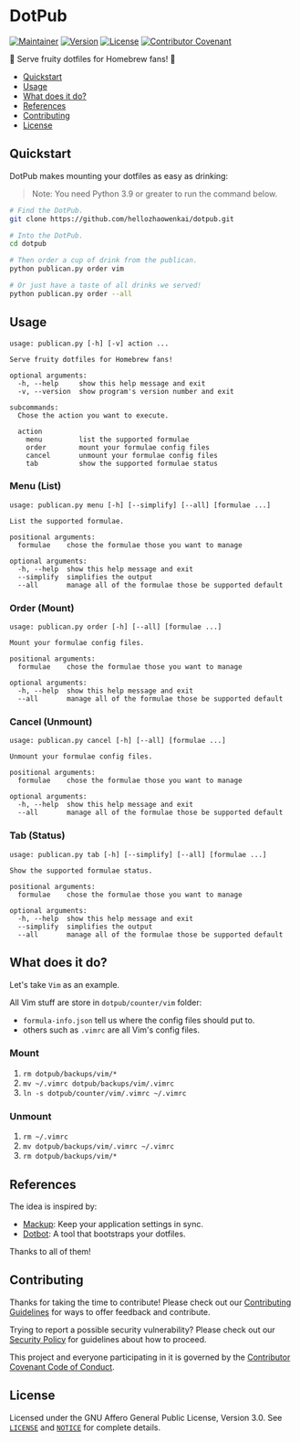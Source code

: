 # DotPub

[![Maintainer](https://img.shields.io/badge/Maintainer-KevInZhao-42b983.svg)](https://github.com/hellozhaowenkai/)
[![Version](https://img.shields.io/github/v/tag/hellozhaowenkai/dotpub?label=Version)](https://github.com/hellozhaowenkai/dotpub/tags/)
[![License](https://img.shields.io/github/license/hellozhaowenkai/dotpub?label=License)](LICENSE)
[![Contributor Covenant](https://img.shields.io/badge/Contributor%20Covenant-2.0-4baaaa.svg)](CODE_OF_CONDUCT.md)

🍻 Serve fruity dotfiles for Homebrew fans! 🤩

- [Quickstart](#quickstart)
- [Usage](#usage)
- [What does it do?](#what-does-it-do)
- [References](#references)
- [Contributing](#contributing)
- [License](#license)

## Quickstart

DotPub makes mounting your dotfiles as easy as drinking:

> Note: You need Python 3.9 or greater to run the command below.

```bash
# Find the DotPub.
git clone https://github.com/hellozhaowenkai/dotpub.git

# Into the DotPub.
cd dotpub

# Then order a cup of drink from the publican.
python publican.py order vim

# Or just have a taste of all drinks we served!
python publican.py order --all
```

## Usage

```man
usage: publican.py [-h] [-v] action ...

Serve fruity dotfiles for Homebrew fans!

optional arguments:
  -h, --help     show this help message and exit
  -v, --version  show program's version number and exit

subcommands:
  Chose the action you want to execute.

  action
    menu         list the supported formulae
    order        mount your formulae config files
    cancel       unmount your formulae config files
    tab          show the supported formulae status
```

### Menu (List)

```man
usage: publican.py menu [-h] [--simplify] [--all] [formulae ...]

List the supported formulae.

positional arguments:
  formulae    chose the formulae those you want to manage

optional arguments:
  -h, --help  show this help message and exit
  --simplify  simplifies the output
  --all       manage all of the formulae those be supported default
```

### Order (Mount)

```man
usage: publican.py order [-h] [--all] [formulae ...]

Mount your formulae config files.

positional arguments:
  formulae    chose the formulae those you want to manage

optional arguments:
  -h, --help  show this help message and exit
  --all       manage all of the formulae those be supported default
```

### Cancel (Unmount)

```man
usage: publican.py cancel [-h] [--all] [formulae ...]

Unmount your formulae config files.

positional arguments:
  formulae    chose the formulae those you want to manage

optional arguments:
  -h, --help  show this help message and exit
  --all       manage all of the formulae those be supported default
```

### Tab (Status)

```man
usage: publican.py tab [-h] [--simplify] [--all] [formulae ...]

Show the supported formulae status.

positional arguments:
  formulae    chose the formulae those you want to manage

optional arguments:
  -h, --help  show this help message and exit
  --simplify  simplifies the output
  --all       manage all of the formulae those be supported default
```

## What does it do?

Let's take `Vim` as an example.

All Vim stuff are store in `dotpub/counter/vim` folder:

- `formula-info.json` tell us where the config files should put to.
- others such as `.vimrc` are all Vim's config files.

### Mount

1. `rm dotpub/backups/vim/*`
2. `mv ~/.vimrc dotpub/backups/vim/.vimrc`
3. `ln -s dotpub/counter/vim/.vimrc ~/.vimrc`

### Unmount

1. `rm ~/.vimrc`
2. `mv dotpub/backups/vim/.vimrc ~/.vimrc`
3. `rm dotpub/backups/vim/*`

## References

The idea is inspired by:

- [Mackup](https://github.com/lra/mackup/): Keep your application settings in sync.
- [Dotbot](https://github.com/anishathalye/dotbot/): A tool that bootstraps your dotfiles.

Thanks to all of them!

## Contributing

Thanks for taking the time to contribute! Please check out our [Contributing Guidelines](CONTRIBUTING.md) for ways to offer feedback and contribute.

Trying to report a possible security vulnerability? Please check out our [Security Policy](SECURITY.md) for guidelines about how to proceed.

This project and everyone participating in it is governed by the [Contributor Covenant Code of Conduct](CODE_OF_CONDUCT.md).

## License

Licensed under the GNU Affero General Public License, Version 3.0.
See [`LICENSE`](LICENSE) and [`NOTICE`](NOTICE) for complete details.
